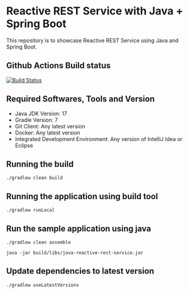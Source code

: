 # Reactive REST Service with Java + Spring Boot

This repository is to showcase Reactive REST Service using Java and Spring Boot.

## Github Actions Build status
[![Build Status](https://github.com/harishkannarao/java-reactive-rest-service/workflows/CI-main/badge.svg)](https://github.com/harishkannarao/java-reactive-rest-service/actions?query=workflow%3ACI-main)

## Required Softwares, Tools and Version
* Java JDK Version: 17
* Gradle Version: 7
* Git Client: Any latest version
* Docker: Any latest version
* Integrated Development Environment: Any version of IntelliJ Idea or Eclipse

## Running the build

    ./gradlew clean build
    
## Running the application using build tool

    ./gradlew runLocal

## Run the sample application using java
    
    ./gradlew clean assemble

    java -jar build/libs/java-reactive-rest-service.jar 

## Update dependencies to latest version

    ./gradlew useLatestVersions
